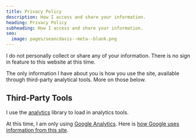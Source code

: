 ```yaml
---
title: Privacy Policy
description: How I access and share your information.
heading: Privacy Policy
subheading: How I access and share your information.
seo:
  image: pages/seancdavis--meta--blank.png
---
```


I do not personally collect or share any of your information. There is no sign in feature to this website at this time.

The only information I have about you is how you use the site, available through third-party analytical tools. More on those below.

## Third-Party Tools

I use the [analytics](https://www.npmjs.com/package/analytics) library to load in analytics tools.

At this time, I am only using [Google Analytics](https://marketingplatform.google.com/about/analytics/). Here is [how Google uses information from this site](https://policies.google.com/technologies/partner-sites).
